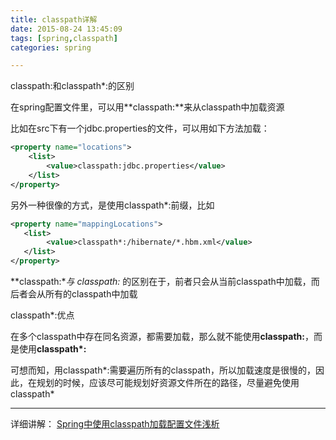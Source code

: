 ```yaml
---
title: classpath详解
date: 2015-08-24 13:45:09
tags: [spring,classpath]
categories: spring

---
```

classpath:和classpath*:的区别
<!--more-->

在spring配置文件里，可以用**classpath:**来从classpath中加载资源

比如在src下有一个jdbc.properties的文件，可以用如下方法加载：

```xml
<property name="locations">  
    <list>  
        <value>classpath:jdbc.properties</value>  
    </list>  
</property>  
```

另外一种很像的方式，是使用classpath*:前缀，比如

```xml
<property name="mappingLocations">  
   <list>  
        <value>classpath*:/hibernate/*.hbm.xml</value>  
   </list>  
</property>  
```

**classpath:**与 **classpath*:** 的区别在于，前者只会从当前classpath中加载，而后者会从所有的classpath中加载

classpath*:优点

在多个classpath中存在同名资源，都需要加载，那么就不能使用**classpath:**，而是使用**classpath*:**

可想而知，用classpath\*:需要遍历所有的classpath，所以加载速度是很慢的，因此，在规划的时候，应该尽可能规划好资源文件所在的路径，尽量避免使用classpath\*

---
详细讲解：
[Spring中使用classpath加载配置文件浅析](http://my.oschina.net/yjx/blog/6253)
